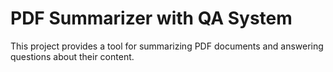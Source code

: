 # PDF Summarizer with QA System

This project provides a tool for summarizing PDF documents and answering questions about their content.

